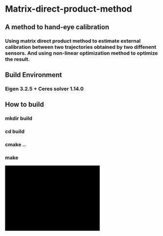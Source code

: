 # Matrix-direct-product-method
## A method to hand-eye calibration
### Using matrix direct product method to estimate external calibration between two trajectories obtained by two diffenent sensors. And using non-linear optimization method to optimize the result. 

## Build Environment
### Eigen 3.2.5 + Ceres solver 1.14.0  
  
## How to build
### mkdir build   
### cd build  
### cmake ..  
### make   
  
![gif](https://github.com/LeisureLei/Matrix-direct-product-method/blob/master/GIF.gif)
